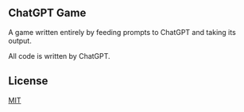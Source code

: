 ## ChatGPT Game
A game written entirely by feeding prompts to ChatGPT and taking its output.

All code is written by ChatGPT.

## License
[MIT](https://github.com/duckdotapk/chatgpt-game/blob/main/LICENSE.md)